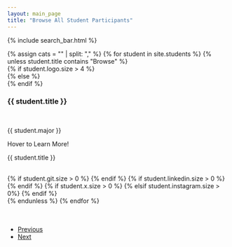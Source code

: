 ```yaml
---
layout: main_page
title: "Browse All Student Participants"
---
```

{% include search_bar.html %}

<section class = "browse-body mt-5" id = "card-list">
    {% assign cats = "" | split: "," %}
    {% for student in site.students %}
        {% unless student.title contains "Browse" %}
            <div class="outer-div"
                data-name="{{student.title}}"
                data-role="{{student.project_role}}"
                data-major="{{student.major}}"
                data-class="{{student.graduation_year}}"
            >
                <div class="inner-div">
                    <div class="front">
                        <div class="front__bkg-photo"></div>
                        {% if student.logo.size > 4 %}
                        <div class="front__face-photo" style="background-image: url('/assets/img/students/{{ student.logo }}'); background-repeat: no-repeat;"></div>
                        {% else %}
                        <div class="front__face-photo" style="background-image: url('/assets/img/students/defaultProfile.jpg'); background-repeat: no-repeat;"></div>
                        {% endif %}
                        <div class="front__text">
                            <h3 class="front__text-header">{{ student.title }}</h3>
                            <br>
                            <p class="front__text-para"><i class="fas fa-solid fa-graduation-cap front-icons" style = "color: #00704a;"></i>{{ student.major }}</p>
                            <span class="front__text-hover">Hover to Learn More!</span>
                        </div>
                    </div>
                    <div class="back">
                        <p class = "text-white fw-bold h5 badge bg-gradient">{{ student.title }}</p>
                        <br>
                        <div class="social-media-wrapper">
                            <a href="{{ student.url }}" class="social-icon"><i class="bc-fab fas fa-solid fa-address-card" aria-hidden="true"></i></a>
                            {% if student.git.size > 0 %}
                            <a href="{{ student.git }}" class="social-icon"><i class="bc-fab fab fa-github-square" aria-hidden="true"></i></a>
                            {% endif %}
                            {% if student.linkedin.size > 0 %}
                            <a href="{{ student.linkedin }}" class="social-icon"><i class="bc-fab fab fa-linkedin-square" aria-hidden="true"></i></a>
                            {% endif %}
                            {% if student.x.size > 0 %}
                            <a href="{{ student.x }}" class="social-icon"><i class="bc-fab fab fa-twitter-square" aria-hidden="true"></i></a>
                            {% elsif student.instagram.size > 0%}
                            <a href="{{ student.instagram }}" class="social-icon"><i class="bc-fab fab fa-instagram" aria-hidden="true"></i></a>
                            {% endif %}
                        </div>
                    </div>
                </div>
            </div>
        {% endunless %}
    {% endfor %}
</section>

<br>
<br>

<nav aria-label="Page navigation">
    <ul class="pagination justify-content-end" id="pagination">
        <li class="page-item">
            <a class="page-link" href="#" tabindex="-1">Previous</a>
        </li>
        <li class="page-item" id="next-page">
            <a class="page-link" href="#">Next</a>
        </li>
    </ul>
</nav>
